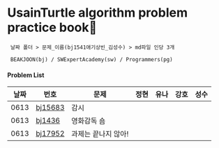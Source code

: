 # UsainTurtle algorithm problem practice book📝 
```
 날짜 폴더 > 문제_이름(bj1541애기상빈_김성수) > md파일 인당 3개 
 
 BEAKJOON(bj) / SWExpertAcademy(sw) / Programmers(pg)
 ```
#### Problem List
|날짜|번호|문제|정현|유나|강호|성수|
|---|---|---|---|---|---|---|
|0613|[bj15683](https://www.acmicpc.net/problem/15683)|감시||||
|0613|[bj1436](https://www.acmicpc.net/problem/1436)|영화감독 숌||||
|0613|[bj17952](https://www.acmicpc.net/problem/17952)|과제는 끝나지 않아!||||
